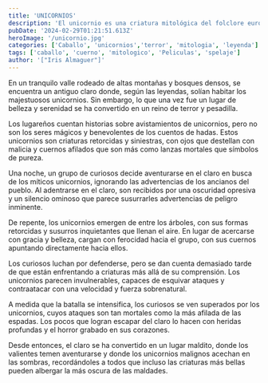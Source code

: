 ```yaml
---
title: 'UNICORNIOS'
description: 'El unicornio es una criatura mitológica del folclore europeo representada habitualmente como un caballo blanco con patas de antílope, ojos y pelo de cabra y un cuerno en la frente.'
pubDate: '2024-02-29T01:21:51.613Z'
heroImage: '/unicornio.jpg'
categories: ['Caballo', 'unicornios','terror', 'mitologia', 'leyenda']
tags: ['caballo', 'cuerno', 'mitologico', 'Peliculas', 'spelaje']
author: '["Iris Almaguer"]'
---
```


En un tranquilo valle rodeado de altas montañas y bosques densos, se encuentra un antiguo claro donde, según las leyendas, solían habitar los majestuosos unicornios. Sin embargo, lo que una vez fue un lugar de belleza y serenidad se ha convertido en un reino de terror y pesadilla.

Los lugareños cuentan historias sobre avistamientos de unicornios, pero no son los seres mágicos y benevolentes de los cuentos de hadas. Estos unicornios son criaturas retorcidas y siniestras, con ojos que destellan con malicia y cuernos afilados que son más como lanzas mortales que símbolos de pureza.

Una noche, un grupo de curiosos decide aventurarse en el claro en busca de los míticos unicornios, ignorando las advertencias de los ancianos del pueblo. Al adentrarse en el claro, son recibidos por una oscuridad opresiva y un silencio ominoso que parece susurrarles advertencias de peligro inminente.

De repente, los unicornios emergen de entre los árboles, con sus formas retorcidas y susurros inquietantes que llenan el aire. En lugar de acercarse con gracia y belleza, cargan con ferocidad hacia el grupo, con sus cuernos apuntando directamente hacia ellos.

Los curiosos luchan por defenderse, pero se dan cuenta demasiado tarde de que están enfrentando a criaturas más allá de su comprensión. Los unicornios parecen invulnerables, capaces de esquivar ataques y contraatacar con una velocidad y fuerza sobrenatural.

A medida que la batalla se intensifica, los curiosos se ven superados por los unicornios, cuyos ataques son tan mortales como la más afilada de las espadas. Los pocos que logran escapar del claro lo hacen con heridas profundas y el horror grabado en sus corazones.

Desde entonces, el claro se ha convertido en un lugar maldito, donde los valientes temen aventurarse y donde los unicornios malignos acechan en las sombras, recordándoles a todos que incluso las criaturas más bellas pueden albergar la más oscura de las maldades.